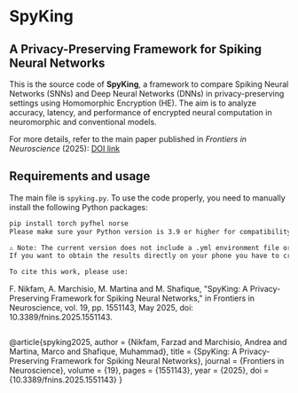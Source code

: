 # SpyKing  
## A Privacy-Preserving Framework for Spiking Neural Networks

This is the source code of **SpyKing**, a framework to compare Spiking Neural Networks (SNNs) and Deep Neural Networks (DNNs) in privacy-preserving settings using Homomorphic Encryption (HE). The aim is to analyze accuracy, latency, and performance of encrypted neural computation in neuromorphic and conventional models.

For more details, refer to the main paper published in *Frontiers in Neuroscience* (2025): [DOI link](https://doi.org/10.3389/fnins.2025.1551143)

## Requirements and usage

The main file is `spyking.py`. To use the code properly, you need to manually install the following Python packages:

```bash
pip install torch pyfhel norse
Please make sure your Python version is 3.9 or higher for compatibility with Pyfhel and Norse.

⚠️ Note: The current version does not include a .yml environment file or requirements.txt. You must install the packages manually as shown above.
If you want to obtain the results directly on your phone you have to create a telegram bot and compile the `telegram_bot.txt` file before starting.

To cite this work, please use:
```
F. Nikfam, A. Marchisio, M. Martina and M. Shafique, "SpyKing: A Privacy-Preserving Framework for Spiking Neural Networks," in Frontiers in Neuroscience, vol. 19, pp. 1551143, May 2025, doi: 10.3389/fnins.2025.1551143.
```
```
@article{spyking2025,
  author  = {Nikfam, Farzad and Marchisio, Andrea and Martina, Marco and Shafique, Muhammad},
  title   = {SpyKing: A Privacy-Preserving Framework for Spiking Neural Networks},
  journal = {Frontiers in Neuroscience},
  volume  = {19},
  pages   = {1551143},
  year    = {2025},
  doi     = {10.3389/fnins.2025.1551143}
}
```
